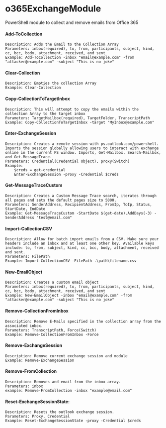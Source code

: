 # o365ExchangeModule
PowerShell module to collect and remove emails from Office 365

#### Add-ToCollection 
    Description: Adds the Email to the Collection Array
    Parameters: inbox(required), to, from, participants, subject, kind, cc, bcc, body, attachment, received, and sent
    Example: Add-ToCollection -inbox "email@example.com" -from "attacker@example.com" -subject "This is no joke"

#### Clear-Collection
    Description: Empties the collection Array
    Example: Clear-Collection 

#### Copy-CollectionToTargetInbox
    Description: This will attempt to copy the emails within the collection Array to the target inbox
    Parameters: TargetMailbox(required), TargetFolder, TranscriptPath
    Example: Copy-CollectionToTargetInbox -target "MyInbox@example.com"

#### Enter-ExchangeSession 
    Description: Creates a remote session with ps.outlook.com/powershell. Imports the session globally allowing users to interact with exchange online in the current PS window. Imports, Get-Mailbox, Search-Mailbox, and Get-MessageTrace. 
    Parameters: Credential(Credential Object), proxy(Switch)
    Example: 
        $creds = get-credential 
        Enter-ExchangeSession -proxy -Credential $creds

#### Get-MessageTraceCustom 
    Description: Creates a Custom Message Trace search, iterates through all pages and sets the default pages size to 5000. 
    Parameters: SenderAddress, RecipientAddress, FromIp, ToIp, Status, StartDate, EndDate
    Example: Get-MessageTraceCustom -StartDate $(get-date).AddDays(-3) -SenderAddress "test@email.com"

#### Import-CollectionCSV 
    Description: Allow for batch import emails from a CSV. Make sure your headers include an inbox and at least one other key. Available keys include: to, from, subject, kind, cc, bcc, body, attachment, received and sent.
    Parameters: FilePath
    Example: Import-CollectionCSV -FilePath .\path\filename.csv

#### New-EmailObject 
    Description: Creates a custom email object
    Parameters: inbox(required), to, from, participants, subject, kind, cc, bcc, body, attachment, received, and sent
    Example: New-EmailObject -inbox "email@example.com" -from "attacker@example.com" -subject "This is no joke"

#### Remove-CollectionFromInbox
    Description: Remove E-Mails specified in the collection array from the associated inbox. 
    Parameters: TranscriptPath, Force(Switch)
    Example: Remove-CollectionFromInbox -Force

#### Remove-ExchangeSession 
    Description: Remove current exchange session and module
    Example: Remove-ExchangeSession

#### Remove-FromCollection
    Description: Removes and email from the inbox array. 
    Parameters: inbox
    example: Remove-FromCollection -inbox "example@email.com"

#### Reset-ExchangeSessionState:
    Description: Resets the outlook exchange session. 
    Parameters: Proxy, Credential
    Example: Reset-ExchangeSessionState -proxy -Credential $creds

